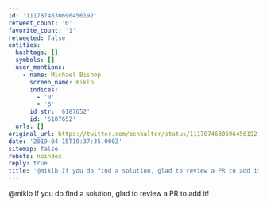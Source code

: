 ```yaml
---
id: '1117874630696456192'
retweet_count: '0'
favorite_count: '1'
retweeted: false
entities:
  hashtags: []
  symbols: []
  user_mentions:
    - name: Michael Bishop
      screen_name: miklb
      indices:
        - '0'
        - '6'
      id_str: '6187652'
      id: '6187652'
  urls: []
original_url: https://twitter.com/benbalter/status/1117874630696456192
date: '2019-04-15T19:37:35.000Z'
sitemap: false
robots: noindex
reply: true
title: '@miklb If you do find a solution, glad to review a PR to add it!'
---
```


@miklb If you do find a solution, glad to review a PR to add it!